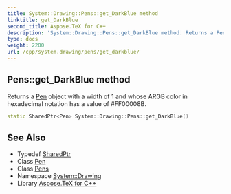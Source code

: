 ```yaml
---
title: System::Drawing::Pens::get_DarkBlue method
linktitle: get_DarkBlue
second_title: Aspose.TeX for C++
description: 'System::Drawing::Pens::get_DarkBlue method. Returns a Pen object with a width of 1 and whose ARGB color in hexadecimal notation has a value of #FF00008B in C++.'
type: docs
weight: 2200
url: /cpp/system.drawing/pens/get_darkblue/
---
```

## Pens::get_DarkBlue method


Returns a [Pen](../../pen/) object with a width of 1 and whose ARGB color in hexadecimal notation has a value of #FF00008B.

```cpp
static SharedPtr<Pen> System::Drawing::Pens::get_DarkBlue()
```

## See Also

* Typedef [SharedPtr](../../../system/sharedptr/)
* Class [Pen](../../pen/)
* Class [Pens](../)
* Namespace [System::Drawing](../../)
* Library [Aspose.TeX for C++](../../../)
